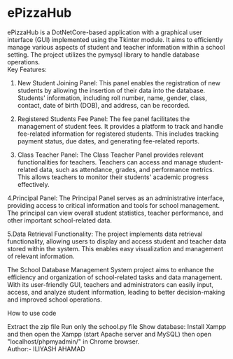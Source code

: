 # ePizzaHub
ePizzaHub is a DotNetCore-based application with a graphical user interface (GUI) implemented using the Tkinter module. It aims to efficiently manage various aspects of student and teacher information within a school setting. The project utilizes the pymysql library to handle database operations.
<br>
Key Features:

1. New Student Joining Panel: This panel enables the registration of new students by allowing the insertion of their data into the database. Students' information, including roll number, name, gender, class, contact, date of birth (DOB), and address, can be recorded.

2. Registered Students Fee Panel: The fee panel facilitates the management of student fees. It provides a platform to track and handle fee-related information for registered students. This includes tracking payment status, due dates, and generating fee-related reports.

3. Class Teacher Panel: The Class Teacher Panel provides relevant functionalities for teachers. Teachers can access and manage student-related data, such as attendance, grades, and performance metrics. This allows teachers to monitor their students' academic progress effectively.

4.Principal Panel: The Principal Panel serves as an administrative interface, providing access to critical information and tools for school management. The principal can view overall student statistics, teacher performance, and other important school-related data.

5.Data Retrieval Functionality: The project implements data retrieval functionality, allowing users to display and access student and teacher data stored within the system. This enables easy visualization and management of relevant information.

The School Database Management System project aims to enhance the efficiency and organization of school-related tasks and data management. With its user-friendly GUI, teachers and administrators can easily input, access, and analyze student information, leading to better decision-making and improved school operations.

How to use code

Extract the zip file Run only the school.py file Show database: Install Xampp and then open the Xampp (start Apache server and MySQL) then open "localhost/phpmyadmin/" in Chrome browser.
<br>
Author:- ILIYASH AHAMAD
